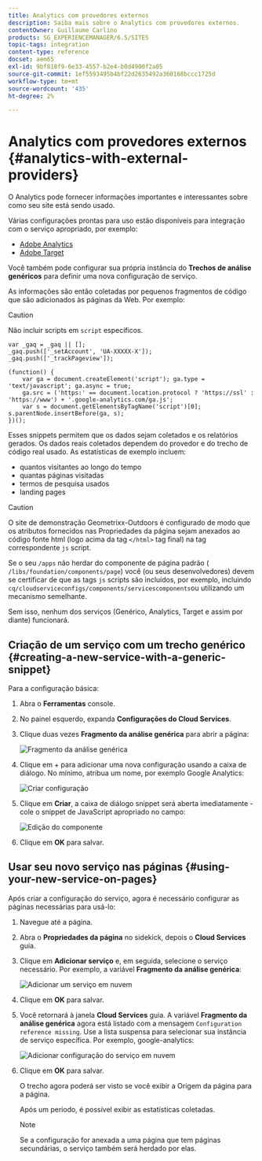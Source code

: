 ```yaml
---
title: Analytics com provedores externos
description: Saiba mais sobre o Analytics com provedores externos.
contentOwner: Guillaume Carlino
products: SG_EXPERIENCEMANAGER/6.5/SITES
topic-tags: integration
content-type: reference
docset: aem65
exl-id: 9bf818f9-6e33-4557-b2e4-b0d4900f2a05
source-git-commit: 1ef5593495b4bf22d2635492a360168bccc1725d
workflow-type: tm+mt
source-wordcount: '435'
ht-degree: 2%

---
```



# Analytics com provedores externos {#analytics-with-external-providers}

O Analytics pode fornecer informações importantes e interessantes sobre como seu site está sendo usado.

Várias configurações prontas para uso estão disponíveis para integração com o serviço apropriado, por exemplo:

* [Adobe Analytics](/help/sites-administering/adobeanalytics.md)
* [Adobe Target](/help/sites-administering/target.md)

Você também pode configurar sua própria instância do **Trechos de análise genéricos** para definir uma nova configuração de serviço.

As informações são então coletadas por pequenos fragmentos de código que são adicionados às páginas da Web. Por exemplo:

>[!CAUTION]
>
>Não incluir scripts em `script` específicos.

```
var _gaq = _gaq || [];
_gaq.push(['_setAccount', 'UA-XXXXX-X']);
_gaq.push(['_trackPageview']);

(function() {
    var ga = document.createElement('script'); ga.type = 'text/javascript'; ga.async = true;
    ga.src = ('https:' == document.location.protocol ? 'https://ssl' : 'https://www') + '.google-analytics.com/ga.js';
    var s = document.getElementsByTagName('script')[0]; s.parentNode.insertBefore(ga, s);
})();
```

Esses snippets permitem que os dados sejam coletados e os relatórios gerados. Os dados reais coletados dependem do provedor e do trecho de código real usado. As estatísticas de exemplo incluem:

* quantos visitantes ao longo do tempo
* quantas páginas visitadas
* termos de pesquisa usados
* landing pages

>[!CAUTION]
>
>O site de demonstração Geometrixx-Outdoors é configurado de modo que os atributos fornecidos nas Propriedades da página sejam anexados ao código fonte html (logo acima da tag `</html>` tag final) na tag correspondente `js` script.
>
>Se o seu `/apps` não herdar do componente de página padrão ( `/libs/foundation/components/page`) você (ou seus desenvolvedores) devem se certificar de que as tags `js` scripts são incluídos, por exemplo, incluindo `cq/cloudserviceconfigs/components/servicescomponents`ou utilizando um mecanismo semelhante.
>
>Sem isso, nenhum dos serviços (Genérico, Analytics, Target e assim por diante) funcionará.

## Criação de um serviço com um trecho genérico {#creating-a-new-service-with-a-generic-snippet}

Para a configuração básica:

1. Abra o **Ferramentas** console.
1. No painel esquerdo, expanda **Configurações do Cloud Services**.
1. Clique duas vezes **Fragmento da análise genérica** para abrir a página:

   ![Fragmento da análise genérica](assets/analytics_genericoverview.png)

1. Clique em + para adicionar uma nova configuração usando a caixa de diálogo. No mínimo, atribua um nome, por exemplo Google Analytics:

   ![Criar configuração](assets/analytics_addconfig.png)

1. Clique em **Criar**, a caixa de diálogo snippet será aberta imediatamente - cole o snippet de JavaScript apropriado no campo:

   ![Edição do componente](assets/analytics_snippet.png)

1. Clique em **OK** para salvar.

## Usar seu novo serviço nas páginas {#using-your-new-service-on-pages}

Após criar a configuração do serviço, agora é necessário configurar as páginas necessárias para usá-lo:

1. Navegue até a página.
1. Abra o **Propriedades da página** no sidekick, depois o **Cloud Services** guia.
1. Clique em **Adicionar serviço** e, em seguida, selecione o serviço necessário. Por exemplo, a variável **Fragmento da análise genérica**:

   ![Adicionar um serviço em nuvem](assets/analytics_selectservice.png)

1. Clique em **OK** para salvar.
1. Você retornará à janela **Cloud Services** guia. A variável **Fragmento da análise genérica** agora está listado com a mensagem `Configuration reference missing`. Use a lista suspensa para selecionar sua instância de serviço específica. Por exemplo, google-analytics:

   ![Adicionar configuração do serviço em nuvem](assets/analytics_selectspecificservice.png)

1. Clique em **OK** para salvar.

   O trecho agora poderá ser visto se você exibir a Origem da página para a página.

   Após um período, é possível exibir as estatísticas coletadas.

   >[!NOTE]
   >
   >Se a configuração for anexada a uma página que tem páginas secundárias, o serviço também será herdado por elas.
